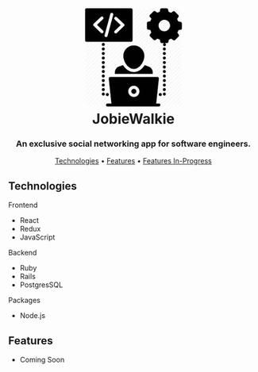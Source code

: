 <h1 align="center">
   <br>
   <img src="https://github.com/yinghuanchen/JobieWalkie/blob/master/images/jobiewalkie-icon.jpeg" alt="JobieWalkie" width="200">
   <br>
   JobieWalkie
   <br>
</h1>

<h3 align="center">An exclusive social networking app for software engineers.</h3>

<p align="center">
   <a href="#technologies">Technologies</a> •
   <a href="#features">Features</a> •
   <a href="#features-in-progress">Features In-Progress</a>
</p>

## Technologies

Frontend
- React
- Redux
- JavaScript

Backend
- Ruby
- Rails
- PostgresSQL

Packages
- Node.js

## Features
- Coming Soon
